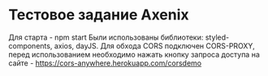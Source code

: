 # Тестовое задание Axenix
Для старта - npm start
Были использованы библиотеки: styled-components, axios, dayJS. 
Для обхода CORS подключен CORS-PROXY, перед использованием необходимо нажать кнопку запроса доступа на сайте - https://cors-anywhere.herokuapp.com/corsdemo
